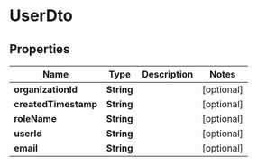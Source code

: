 

# UserDto

## Properties

Name | Type | Description | Notes
------------ | ------------- | ------------- | -------------
**organizationId** | **String** |  |  [optional]
**createdTimestamp** | **String** |  |  [optional]
**roleName** | **String** |  |  [optional]
**userId** | **String** |  |  [optional]
**email** | **String** |  |  [optional]



